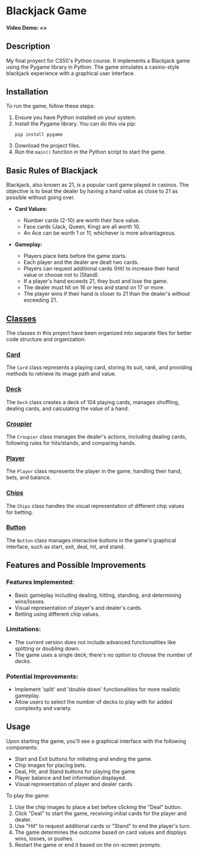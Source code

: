 # Blackjack Game
#### Video Demo:  <>
## Description

My final proyect for CS50's Python course. It implements a Blackjack game using the Pygame library in Python. The game simulates a casino-style blackjack experience with a graphical user interface.

## Installation

To run the game, follow these steps:

1. Ensure you have Python installed on your system.
2. Install the Pygame library. You can do this via pip:
    ```
    pip install pygame
    ```
3. Download the project files.
4. Run the `main()` function in the Python script to start the game.

## Basic Rules of Blackjack

Blackjack, also known as 21, is a popular card game played in casinos. The objective is to beat the dealer by having a hand value as close to 21 as possible without going over.

- **Card Values:**
  - Number cards (2-10) are worth their face value.
  - Face cards (Jack, Queen, King) are all worth 10.
  - An Ace can be worth 1 or 11, whichever is more advantageous.

- **Gameplay:**
  - Players place bets before the game starts.
  - Each player and the dealer are dealt two cards.
  - Players can request additional cards (Hit) to increase their hand value or choose not to (Stand).
  - If a player's hand exceeds 21, they bust and lose the game.
  - The dealer must hit on 16 or less and stand on 17 or more.
  - The player wins if their hand is closer to 21 than the dealer's without exceeding 21.

## [Classes](classes/)

The classes in this project have been organized into separate files for better code structure and organization:

### [Card](classes/Card.py)

The `Card` class represents a playing card, storing its suit, rank, and providing methods to retrieve its image path and value.

### [Deck](classes/Deck.py)

The `Deck` class creates a deck of 104 playing cards, manages shuffling, dealing cards, and calculating the value of a hand.

### [Croupier](classes/croupier.py)

The `Croupier` class manages the dealer's actions, including dealing cards, following rules for hits/stands, and comparing hands.

### [Player](classes/player.py)

The `Player` class represents the player in the game, handling their hand, bets, and balance.

### [Chips](classes/chips.py)

The `Chips` class handles the visual representation of different chip values for betting.

### [Button](classes/button.py)

The `Button` class manages interactive buttons in the game's graphical interface, such as start, exit, deal, hit, and stand.

## Features and Possible Improvements

### Features Implemented:
- Basic gameplay including dealing, hitting, standing, and determining wins/losses.
- Visual representation of player's and dealer's cards.
- Betting using different chip values.

### Limitations:
- The current version does not include advanced functionalities like splitting or doubling down.
- The game uses a single deck; there's no option to choose the number of decks.

### Potential Improvements:
- Implement 'split' and 'double down' functionalities for more realistic gameplay.
- Allow users to select the number of decks to play with for added complexity and variety.

## Usage

Upon starting the game, you'll see a graphical interface with the following components:

- Start and Exit buttons for initiating and ending the game.
- Chip images for placing bets.
- Deal, Hit, and Stand buttons for playing the game.
- Player balance and bet information displayed.
- Visual representation of player and dealer cards.

To play the game:

1. Use the chip images to place a bet before clicking the "Deal" button.
2. Click "Deal" to start the game, receiving initial cards for the player and dealer.
3. Use "Hit" to request additional cards or "Stand" to end the player's turn.
4. The game determines the outcome based on card values and displays wins, losses, or pushes.
5. Restart the game or end it based on the on-screen prompts.
